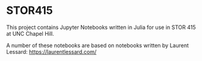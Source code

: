 # STOR415
This project contains Jupyter Notebooks written in Julia for use in STOR 415 at UNC Chapel Hill.

A number of these notebooks are based on notebooks written by Laurent Lessard: https://laurentlessard.com/
